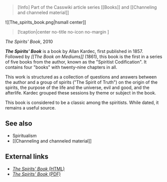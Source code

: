 > [!info] Part of the Casswiki article series [[Books]] and [[Channeling and channeled material]]

![[The_spirits_book.png|hsmall center]]
> [!caption|center no-title no-icon no-margin ]
> 
_The Spirits' Book_, 2010

_**The Spirits' Book**_ is a book by Allan Kardec, first published in 1857. Followed by _[[The Book on Mediums]]_ (1861), this book is the first in a series of five books from the author, known as the "Spiritist Codification". It contains four "books" with twenty-nine chapters in all.

This work is structured as a collection of questions and answers between the author and a group of spirits ("The Spirit of Truth") on the origin of the spirits, the purpose of the life and the universe, evil and good, and the afterlife. Kardec grouped these sessions by theme or subject in the book.

This book is considered to be a classic among the spiritists. While dated, it remains a useful source.

See also
--------

*   Spiritualism
*   [[Channeling and channeled material]]

External links
--------------

*   [_The Spirits' Book_ (HTML)](http://www.spiritwritings.com/kardecspiritstoc.html)
*   [_The Spirits' Book_ (PDF)](http://www.allankardec.com/Allan_Kardec/Le_livre_des_esprits/lesp_us.pdf)